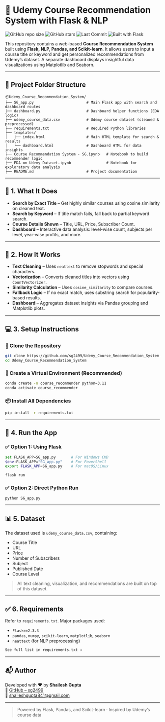 # 📘 Udemy Course Recommendation System with Flask & NLP

![GitHub repo size](https://img.shields.io/github/repo-size/sg2499/Udemy_Course_Recommendation_System)
![GitHub stars](https://img.shields.io/github/stars/sg2499/Udemy_Course_Recommendation_System?style=social)
![Last Commit](https://img.shields.io/github/last-commit/sg2499/Udemy_Course_Recommendation_System)
![Built with Flask](https://img.shields.io/badge/Built%20With-Flask-blue)

This repository contains a web-based **Course Recommendation System** built using **Flask, NLP, Pandas, and Scikit-learn**. It allows users to input a course title or keyword and get personalized recommendations from Udemy’s dataset. A separate dashboard displays insightful data visualizations using Matplotlib and Seaborn.

---

## 📁 Project Folder Structure

```
📦Udemy_Course_Recommendation_System/
├── SG_app.py                        # Main Flask app with search and dashboard routes
├── dashboard.py                     # Dashboard helper functions (EDA logic)
├── udemy_course_data.csv            # Udemy course dataset (cleaned & preprocessed)
├── requirements.txt                 # Required Python libraries
├── templates/
│   ├── index.html                   # Main HTML template for search & results
│   └── dashboard.html               # Dashboard HTML for data insights
├── Course Recommendation System - SG.ipynb   # Notebook to build recommender logic
├── EDA on Udemy Dataset.ipynb                # Notebook for exploratory data analysis
├── README.md                        # Project documentation
```

---

## 🔎 1. What It Does

- **Search by Exact Title** – Get highly similar courses using cosine similarity on cleaned text.
- **Search by Keyword** – If title match fails, fall back to partial keyword search.
- **Course Details Shown** – Title, URL, Price, Subscriber Count.
- **Dashboard** – Interactive data analysis: level-wise count, subjects per level, year-wise profits, and more.

---

## 🧠 2. How It Works

- **Text Cleaning** – Uses `neattext` to remove stopwords and special characters.
- **Vectorization** – Converts cleaned titles into vectors using `CountVectorizer`.
- **Similarity Calculation** – Uses `cosine_similarity` to compare courses.
- **Fallback Logic** – If no exact match, uses substring search for popularity-based results.
- **Dashboard** – Aggregates dataset insights via Pandas grouping and Matplotlib plots.

---

## 💻 3. Setup Instructions

### 🔧 Clone the Repository

```bash
git clone https://github.com/sg2499/Udemy_Course_Recommendation_System.git
cd Udemy_Course_Recommendation_System
```

### 🐍 Create a Virtual Environment (Recommended)

```bash
conda create -n course_recommender python=3.11
conda activate course_recommender
```

### 📦 Install All Dependencies

```bash
pip install -r requirements.txt
```

---

## 🚀 4. Run the App

### ✅ Option 1: Using Flask

```bash
set FLASK_APP=SG_app.py       # For Windows CMD
$env:FLASK_APP="SG_app.py"    # For PowerShell
export FLASK_APP=SG_app.py    # For macOS/Linux

flask run
```

### ✅ Option 2: Direct Python Run

```bash
python SG_app.py
```

---

## 📊 5. Dataset

The dataset used is `udemy_course_data.csv`, containing:

- Course Title
- URL
- Price
- Number of Subscribers
- Subject
- Published Date
- Course Level

> All text cleaning, visualization, and recommendations are built on top of this dataset.

---

## ✅ 6. Requirements

Refer to `requirements.txt`. Major packages used:

- `Flask==2.3.3`
- `pandas`, `numpy`, `scikit-learn`, `matplotlib`, `seaborn`
- `neattext` (for NLP preprocessing)

```txt
See full list in requirements.txt →
```

---

## 📬 Author

Developed with ❤️ by **Shailesh Gupta**  
🔗 [GitHub – sg2499](https://github.com/sg2499)  
📩 shaileshgupta841@gmail.com

---

> Powered by Flask, Pandas, and Scikit-learn · Inspired by Udemy’s course data
